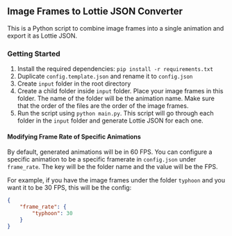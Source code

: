 ## Image Frames to Lottie JSON Converter
This is a Python script to combine image frames into a single animation and export it as Lottie JSON.

### Getting Started
1. Install the required dependencies: `pip install -r requirements.txt`
2. Duplicate `config.template.json` and rename it to `config.json`
3. Create `input` folder in the root directory
4. Create a child folder inside `input` folder. Place your image frames in this folder. The name of the folder will be the animation name. Make sure that the order of the files are the order of the image frames.
5. Run the script using `python main.py`. This script will go through each folder in the `input` folder and generate Lottie JSON for each one.

#### Modifying Frame Rate of Specific Animations
By default, generated animations will be in 60 FPS. You can configure a specific animation to be a specific framerate in `config.json` under `frame_rate`. The key will be the folder name and the value will be the FPS.

For example, if you have the image frames under the folder `typhoon` and you want it to be 30 FPS, this will be the config:

```json
{
    "frame_rate": {
        "typhoon": 30
    } 
}
```